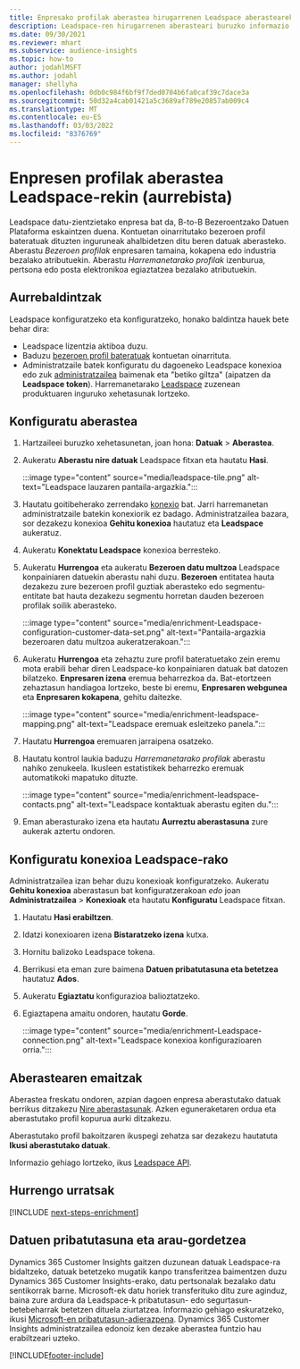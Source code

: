 ```yaml
---
title: Enpresako profilak aberastea hirugarrenen Leadspace aberastearekin
description: Leadspace-ren hirugarrenen aberasteari buruzko informazio orokorra.
ms.date: 09/30/2021
ms.reviewer: mhart
ms.subservice: audience-insights
ms.topic: how-to
author: jodahlMSFT
ms.author: jodahl
manager: shellyha
ms.openlocfilehash: 0db0c984f6bf9f7ded0704b6fa0caf39c7dace3a
ms.sourcegitcommit: 50d32a4cab01421a5c3689af789e20857ab009c4
ms.translationtype: MT
ms.contentlocale: eu-ES
ms.lasthandoff: 03/03/2022
ms.locfileid: "8376769"
---
```

# <a name="enrichment-of-company-profiles-with-leadspace-preview"></a>Enpresen profilak aberastea Leadspace-rekin (aurrebista)

Leadspace datu-zientzietako enpresa bat da, B-to-B Bezeroentzako Datuen Plataforma eskaintzen duena. Kontuetan oinarritutako bezeroen profil bateratuak dituzten inguruneak ahalbidetzen ditu beren datuak aberasteko. Aberastu *Bezeroen profilak* enpresaren tamaina, kokapena edo industria bezalako atributuekin. Aberastu *Harremanetarako profilak* izenburua, pertsona edo posta elektronikoa egiaztatzea bezalako atributuekin.

## <a name="prerequisites"></a>Aurrebaldintzak

Leadspace konfiguratzeko eta konfiguratzeko, honako baldintza hauek bete behar dira:

- Leadspace lizentzia aktiboa duzu.
- Baduzu [bezeroen profil bateratuak](customer-profiles.md) kontuetan oinarrituta.
- Administratzaile batek konfiguratu du dagoeneko Leadspace konexioa edo zuk [administratzailea](permissions.md#admin) baimenak eta "betiko giltza" (aipatzen da **Leadspace token**). Harremanetarako [Leadspace](https://www.leadspace.com/leadspace-microsoft-dynamics-365/) zuzenean produktuaren inguruko xehetasunak lortzeko.

## <a name="configure-the-enrichment"></a>Konfiguratu aberastea

1. Hartzaileei buruzko xehetasunetan, joan hona: **Datuak** > **Aberastea**.

1. Aukeratu **Aberastu nire datuak** Leadspace fitxan eta hautatu **Hasi**.

   :::image type="content" source="media/leadspace-tile.png" alt-text="Leadspace lauzaren pantaila-argazkia.":::

1. Hautatu goitibeherako zerrendako [konexio](connections.md) bat. Jarri harremanetan administratzaile batekin konexiorik ez badago. Administratzailea bazara, sor dezakezu konexioa **Gehitu konexioa** hautatuz eta **Leadspace** aukeratuz. 

1. Aukeratu **Konektatu Leadspace** konexioa berresteko.

1. Aukeratu **Hurrengoa** eta aukeratu **Bezeroen datu multzoa** Leadspace konpainiaren datuekin aberastu nahi duzu. **Bezeroen** entitatea hauta dezakezu zure bezeroen profil guztiak aberasteko edo segmentu-entitate bat hauta dezakezu segmentu horretan dauden bezeroen profilak soilik aberasteko.

    :::image type="content" source="media/enrichment-Leadspace-configuration-customer-data-set.png" alt-text="Pantaila-argazkia bezeroaren datu multzoa aukeratzerakoan.":::

1. Aukeratu **Hurrengoa** eta zehaztu zure profil bateratuetako zein eremu mota erabili behar diren Leadspace-ko konpainiaren datuak bat datozen bilatzeko. **Enpresaren izena** eremua beharrezkoa da. Bat-etortzeen zehaztasun handiagoa lortzeko, beste bi eremu, **Enpresaren webgunea** eta **Enpresaren kokapena**, gehitu daitezke.

   :::image type="content" source="media/enrichment-leadspace-mapping.png" alt-text="Leadspace eremuak esleitzeko panela.":::

1. Hautatu **Hurrengoa** eremuaren jarraipena osatzeko.

1. Hautatu kontrol laukia baduzu *Harremanetarako profilak* aberastu nahiko zenukeela. Ikusleen estatistikek beharrezko eremuak automatikoki mapatuko dituzte.

   :::image type="content" source="media/enrichment-leadspace-contacts.png" alt-text="Leadspace kontaktuak aberastu egiten du.":::
 
1. Eman aberasturako izena eta hautatu **Aurreztu aberastasuna** zure aukerak aztertu ondoren.


## <a name="configure-the-connection-for-leadspace"></a>Konfiguratu konexioa Leadspace-rako 

Administratzailea izan behar duzu konexioak konfiguratzeko. Aukeratu **Gehitu konexioa** aberastasun bat konfiguratzerakoan *edo* joan **Administratzailea** > **Konexioak** eta hautatu **Konfiguratu** Leadspace fitxan.

1. Hautatu **Hasi erabiltzen**. 

1. Idatzi konexioaren izena **Bistaratzeko izena** kutxa.

1. Hornitu balizoko Leadspace tokena.

1. Berrikusi eta eman zure baimena **Datuen pribatutasuna eta betetzea** hautatuz **Ados**.

1. Aukeratu **Egiaztatu** konfigurazioa balioztatzeko.

1. Egiaztapena amaitu ondoren, hautatu **Gorde**.
   
   :::image type="content" source="media/enrichment-Leadspace-connection.png" alt-text="Leadspace konexioa konfigurazioaren orria.":::

## <a name="enrichment-results"></a>Aberastearen emaitzak

Aberastea freskatu ondoren, azpian dagoen enpresa aberastutako datuak berrikus ditzakezu [Nire aberastasunak](enrichment-hub.md). Azken eguneraketaren ordua eta aberastutako profil kopurua aurki ditzakezu.

Aberastutako profil bakoitzaren ikuspegi zehatza sar dezakezu hautatuta **Ikusi aberastutako datuak**.

Informazio gehiago lortzeko, ikus [Leadspace API](https://support.leadspace.com/hc/en-us/sections/201997649-API).

## <a name="next-steps"></a>Hurrengo urratsak


[!INCLUDE [next-steps-enrichment](../includes/next-steps-enrichment.md)]

## <a name="data-privacy-and-compliance"></a>Datuen pribatutasuna eta arau-gordetzea

Dynamics 365 Customer Insights gaitzen duzunean datuak Leadspace-ra bidaltzeko, datuak betetzeko mugatik kanpo transferitzea baimentzen duzu Dynamics 365 Customer Insights-erako, datu pertsonalak bezalako datu sentikorrak barne. Microsoft-ek datu horiek transferituko ditu zure aginduz, baina zure ardura da Leadspace-k pribatutasun- edo segurtasun-betebeharrak betetzen dituela ziurtatzea. Informazio gehiago eskuratzeko, ikusi [Microsoft-en pribatutasun-adierazpena](https://go.microsoft.com/fwlink/?linkid=396732).
Dynamics 365 Customer Insights administratzailea edonoiz ken dezake aberastea funtzio hau erabiltzeari uzteko.


[!INCLUDE[footer-include](../includes/footer-banner.md)]
